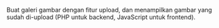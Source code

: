 Buat galeri gambar dengan fitur upload, dan menampilkan gambar yang sudah di-upload \(PHP untuk backend, JavaScript untuk frontend\). 
